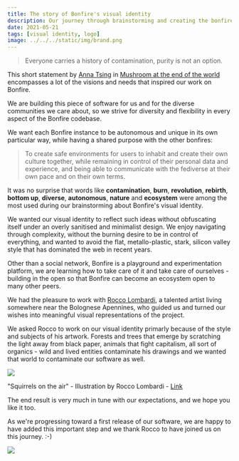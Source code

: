 ```yaml
---
title: The story of Bonfire's visual identity
description: Our journey through brainstorming and creating the bonfire logotype
date: 2021-05-21
tags: [visual identity, logo]
image: ../../../static/img/brand.png
---
```



> Everyone carries a history of contamination, purity is not an option.

This short statement by [Anna Tsing](https://en.wikipedia.org/wiki/Anna_Tsing) in [Mushroom at the end of the world](https://en.wikipedia.org/wiki/The_Mushroom_at_the_End_of_the_World) encompasses a lot of the visions and needs that inspired our work on Bonfire.

We are building this piece of software for us and for the diverse communities we care about, so we strive for diversity and flexibility in every aspect of the Bonfire codebase. 

We want each Bonfire instance to be autonomous and unique in its own particular way, while having a shared purpose with the other bonfires:

> To create safe environments for users to inhabit and create their own culture together, while remaining in control of their personal data and experience, and being able to communicate with the fediverse at their own pace and on their own terms. 

It was no surprise that words like **contamination**, **burn**, **revolution**, **rebirth**, **bottom up**, **diverse**, **autonomous**, **nature** and **ecosystem** were among the most used during our brainstorming about Bonfire's visual identity. 

We wanted our visual identity to reflect such ideas without obfuscating itself under an overly sanitised and minimalist design. We enjoy navigating through complexity, without the burning desire to be in control of everything, and wanted to avoid the flat, metallo-plastic, stark, silicon valley style that has dominated the web in recent years. 

Other than a social network, Bonfire is a playground and experimentation platform, we are learning how to take care of it and take care of ourselves - building in the open so that Bonfire can become an ecosystem open to many other peers. 

We had the pleasure to work with [Rocco Lombardi](http://lalberosfregiato.blogspot.com/), a talented artist living somewhere near the Bolognese Apennines, who guided us and turned our wishes into meaningful visual representations of the project.

We asked Rocco to work on our visual identity primarly because of the style and subjects of his artwork. Forests and trees that emerge by scratching the light away from black paper, animals that fight capitalism, all sort of organics - wild and lived entities contaminate his drawings and we wanted that world to contaminate our software as well.


![](https://assets.bigcartel.com/product_images/287784678/Squirrels.jpg?auto=format&fit=max&w=600)
<figcaption class="-mt-6 italic text-blueGray-400 text-base block">"Squirrels on the air" - Illustration by Rocco Lombardi - <a href="https://roccolombardi.bigcartel.com/product/squirrels-on-the-air" target="blank">Link</a></figcaption>


The end result is very much in tune with our expectations, and we hope you like it too.

As we're progressing toward a first release of our software, we are happy to have added this important step and we thank Rocco to have joined us on this journey. :-)


<img src="/img/brand2.png">
